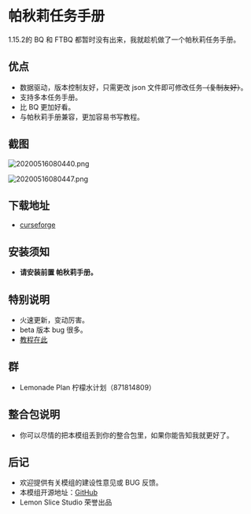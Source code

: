 # 帕秋莉任务手册

1.15.2的 BQ 和 FTBQ 都暂时没有出来，我就趁机做了一个帕秋莉任务手册。

## 优点

- 数据驱动，版本控制友好，只需更改 json 文件即可修改任务~~（复制友好）~~。
- 支持多本任务手册。
- 比 BQ 更加好看。
- 与帕秋莉手册兼容，更加容易书写教程。

## 截图

![20200516080440.png](https://i.loli.net/2020/05/16/THbYzJEO7liyW2A.png)

![20200516080447.png](https://i.loli.net/2020/05/16/UkMlA9jdbPXfTEu.png)

## 下载地址

- [curseforge](https://www.curseforge.com/minecraft/mc-mods/patchouli-quests)

## 安装须知

- **请安装前置 帕秋莉手册。**

## 特别说明

- 火速更新，变动厉害。
- beta 版本 bug 很多。
- [教程在此](https://github.com/jihuayu/PatchouliQuests/wiki)

## 群

- Lemonade Plan 柠檬水计划（871814809）

## 整合包说明

- 你可以尽情的把本模组丢到你的整合包里，如果你能告知我就更好了。

## 后记

- 欢迎提供有关模组的建设性意见或 BUG 反馈。
- 本模组开源地址：[GitHub](https://github.com/jihuayu/PatchouliQuests)
- Lemon Slice Studio 荣誉出品

